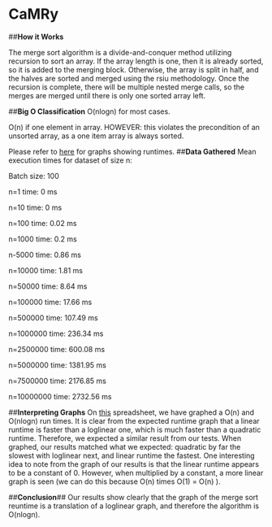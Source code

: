 # CaMRy

##**How it Works**

The merge sort algorithm is a divide-and-conquer method utilizing recursion to sort an array. If the array length is one, then it is already sorted, so it is added to the merging block. Otherwise, the array is split in half, and the halves are sorted and merged using the rsiu methodology. Once the recursion is complete, there will be multiple nested merge calls, so the merges are merged until there is only one sorted array left.

##**Big O Classification**
O(nlogn) for most cases.

O(n) if one element in array. HOWEVER: this violates the precondition of an unsorted array, as a one item array is always sorted.

Please refer to [here](https://docs.google.com/spreadsheets/d/1di-cIgPVuNcyNbaXlrJYO38TMVXGVqyL1_0YpZwaboE/pubhtml#) for graphs showing runtimes.
##**Data Gathered**
Mean execution times for dataset of size n:

Batch size: 100

n=1        time: 0 ms

n=10       time: 0 ms

n=100      time: 0.02 ms

n=1000     time: 0.2 ms

n-5000     time: 0.86 ms

n=10000    time: 1.81 ms

n=50000    time: 8.64 ms

n=100000   time: 17.66 ms

n=500000   time: 107.49 ms

n=1000000  time: 236.34 ms

n=2500000  time: 600.08 ms

n=5000000  time: 1381.95 ms

n=7500000  time: 2176.85 ms

n=10000000 time: 2732.56 ms

##**Interpreting Graphs**
On [this](https://docs.google.com/spreadsheets/d/1di-cIgPVuNcyNbaXlrJYO38TMVXGVqyL1_0YpZwaboE/pubhtml#) spreadsheet, we have graphed a O(n) and O(nlogn) run times. It is clear from the expected runtime graph that a linear runtime is faster than a loglinear one, which is much faster than a quadratic runtime. Therefore, we expected a similar result from our tests. When graphed, our results matched what we expected: quadratic by far the slowest with loglinear next, and linear runtime the fastest. One interesting idea to note from the graph of our results is that the linear runtime appears to be a constant of 0. However, when multiplied by a constant, a more linear graph is seen (we can do this because O(n) times O(1) = O(n) ). 

##**Conclusion**##
Our results show clearly that the graph of the merge sort reuntime is a translation of a loglinear graph, and therefore the algorithm is O(nlogn).
